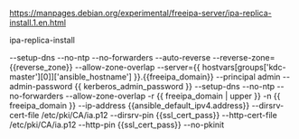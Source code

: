 
https://manpages.debian.org/experimental/freeipa-server/ipa-replica-install.1.en.html

ipa-replica-install 

--setup-dns 
--no-ntp 
--no-forwarders 
--auto-reverse 
--reverse-zone={{reverse_zone}} 
--allow-zone-overlap 
--server={{ hostvars[groups['kdc-master'][0]]['ansible_hostname'] }}.{{freeipa_domain}} 
--principal admin 
--admin-password {{ kerberos_admin_password }} 
--setup-dns 
--no-ntp 
--no-forwarders 
--allow-zone-overlap 
-r {{ freeipa_domain | upper }} 
-n {{ freeipa_domain }} 
--ip-address {{ansible_default_ipv4.address}} 
--dirsrv-cert-file /etc/pki/CA/ia.p12 
--dirsrv-pin {{ssl_cert_pass}} 
--http-cert-file /etc/pki/CA/ia.p12 
--http-pin {{ssl_cert_pass}} 
--no-pkinit
